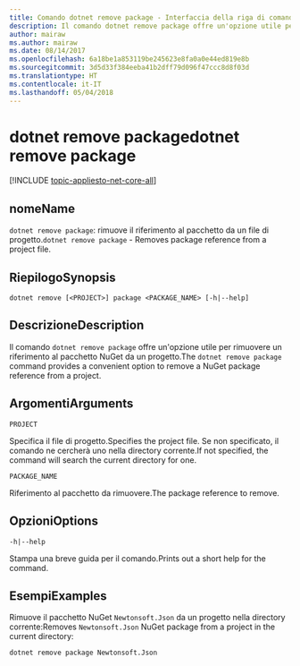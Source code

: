```yaml
---
title: Comando dotnet remove package - Interfaccia della riga di comando di .NET Core
description: Il comando dotnet remove package offre un'opzione utile per rimuovere il riferimento del pacchetto NuGet a un progetto.
author: mairaw
ms.author: mairaw
ms.date: 08/14/2017
ms.openlocfilehash: 6a18be1a853119be245623e8fa0a0e44ed819e8b
ms.sourcegitcommit: 3d5d33f384eeba41b2dff79d096f47ccc8d8f03d
ms.translationtype: HT
ms.contentlocale: it-IT
ms.lasthandoff: 05/04/2018
---
```

# <a name="dotnet-remove-package"></a><span data-ttu-id="66129-103">dotnet remove package</span><span class="sxs-lookup"><span data-stu-id="66129-103">dotnet remove package</span></span>

[!INCLUDE [topic-appliesto-net-core-all](../../../includes/topic-appliesto-net-core-all.md)]

## <a name="name"></a><span data-ttu-id="66129-104">nome</span><span class="sxs-lookup"><span data-stu-id="66129-104">Name</span></span>

<span data-ttu-id="66129-105">`dotnet remove package`: rimuove il riferimento al pacchetto da un file di progetto.</span><span class="sxs-lookup"><span data-stu-id="66129-105">`dotnet remove package` - Removes package reference from a project file.</span></span>

## <a name="synopsis"></a><span data-ttu-id="66129-106">Riepilogo</span><span class="sxs-lookup"><span data-stu-id="66129-106">Synopsis</span></span>

`dotnet remove [<PROJECT>] package <PACKAGE_NAME> [-h|--help]`

## <a name="description"></a><span data-ttu-id="66129-107">Descrizione</span><span class="sxs-lookup"><span data-stu-id="66129-107">Description</span></span>

<span data-ttu-id="66129-108">Il comando `dotnet remove package` offre un'opzione utile per rimuovere un riferimento al pacchetto NuGet da un progetto.</span><span class="sxs-lookup"><span data-stu-id="66129-108">The `dotnet remove package` command provides a convenient option to remove a NuGet package reference from a project.</span></span>

## <a name="arguments"></a><span data-ttu-id="66129-109">Argomenti</span><span class="sxs-lookup"><span data-stu-id="66129-109">Arguments</span></span>

`PROJECT`

<span data-ttu-id="66129-110">Specifica il file di progetto.</span><span class="sxs-lookup"><span data-stu-id="66129-110">Specifies the project file.</span></span> <span data-ttu-id="66129-111">Se non specificato, il comando ne cercherà uno nella directory corrente.</span><span class="sxs-lookup"><span data-stu-id="66129-111">If not specified, the command will search the current directory for one.</span></span>

`PACKAGE_NAME`

<span data-ttu-id="66129-112">Riferimento al pacchetto da rimuovere.</span><span class="sxs-lookup"><span data-stu-id="66129-112">The package reference to remove.</span></span>

## <a name="options"></a><span data-ttu-id="66129-113">Opzioni</span><span class="sxs-lookup"><span data-stu-id="66129-113">Options</span></span>

`-h|--help`

<span data-ttu-id="66129-114">Stampa una breve guida per il comando.</span><span class="sxs-lookup"><span data-stu-id="66129-114">Prints out a short help for the command.</span></span>

## <a name="examples"></a><span data-ttu-id="66129-115">Esempi</span><span class="sxs-lookup"><span data-stu-id="66129-115">Examples</span></span>

<span data-ttu-id="66129-116">Rimuove il pacchetto NuGet `Newtonsoft.Json` da un progetto nella directory corrente:</span><span class="sxs-lookup"><span data-stu-id="66129-116">Removes `Newtonsoft.Json` NuGet package from a project in the current directory:</span></span>

`dotnet remove package Newtonsoft.Json`

